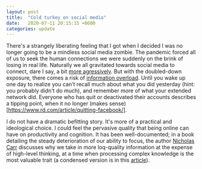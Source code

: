 ```yaml
---
layout: post
title:  "Cold turkey on social media"
date:   2020-07-11 20:15:15 +0600
categories: update
---
```


There's a strangely liberating feeling that I got when I decided I was no 
longer going to be a mindless social media zombie. The pandemic forced all of us to 
seek the human connections we were suddenly on the brink of losing in real life. Naturally 
we all gravitated towards social media to connect, dare I say, a bit [more agressively](https://www.psychologytoday.com/intl/blog/norms-matter/202004/social-media-in-pandemic-the-good-news-and-the-bad-news). But with the doubled-down exposure, there comes a risk of [information overload](https://www.irishtimes.com/news/education/social-media-overload-linked-to-fatigue-1.4191997). Until you wake up one day to realize you can't recall much about what you did yesterday (hint: you probably didn't do much), and remember more of what your extended network did. Everyone who has quit or deactivated their accounts describes a tipping point, when it no longer (makes sense)[https://www.rd.com/article/quitting-facebook/].

I do not have a dramatic befitting story. It's more of a practical and ideological choice. I could feel the pervasive quality that being online can have on productivity and cognition. It has been well-documented; in a book detailing the steady deterioration of our ability to focus, the author [Nicholas Carr](https://www.amazon.com/Shallows-What-Internet-Doing-Brains/dp/0393357821/?ascsubtag=[]vx[e]21072194[t]w[d]D) discusses why we take in more loq-quality information at the expense of high-level thinking, at a time when processing complex knowledge is the most valuable trait (a condensed version is in this [article](https://www.vox.com/podcasts/2020/7/1/21308153/the-ezra-klein-show-the-shallows-twitter-facebook-attention-deep-reading-thinking)). 


